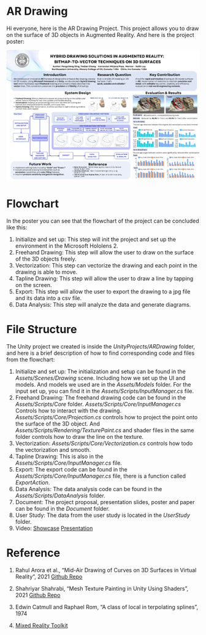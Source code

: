 # AR Drawing

Hi everyone, here is the AR Drawing Project. This project allows you to draw on the surface of 3D objects in Augmented Reality. And here is the project poster:

![alt text](image.png)

# Flowchart

In the poster you can see that the flowchart of the project can be concluded like this:

1. Initialize and set up: This step will init the project and set up the environment in the Microsoft Hololens 2.
2. Freehand Drawing: This step will allow the user to draw on the surface of the 3D objects freely.
3. Vectorization: This step can vectorize the drawing and each point in the drawing is able to move.
4. Tapline Drawing: This step will allow the user to draw a line by tapping on the screen.
5. Export: This step will allow the user to export the drawing to a jpg file and its data into a csv file.
6. Data Analysis: This step will analyze the data and generate diagrams.

# File Structure

The Unity project we created is inside the *UnityProjects/ARDrawing* folder, and here is a brief description of how to find corresponding code and files from the flowchart:

1. Initialize and set up: The initialization and setup can be found in the *Assets/Scenes/Drawing* scene. Including how we set up the UI and models. And models we used are in the *Assets/Models* folder. For the input set up, you can find it in the *Assets/Scripts/InputManager.cs* file.
2. Freehand Drawing: The freehand drawing code can be found in the *Assets/Scripts/Core* folder. *Assets/Scripts/Core/InputManager.cs* Controls how to interact with the drawing. *Assets/Scripts/Core/Projection.cs* controls how to project the point onto the surface of the 3D object. And *Assets/Scripts/Rendering/TexturePaint.cs* and shader files in the same folder controls how to draw the line on the texture.
3. Vectorization: *Assets/Scripts/Core/Vectorization.cs* controls how todo the vectorization and smooth.
4. Tapline Drawing: This is also in the *Assets/Scripts/Core/InputManager.cs* file.
5. Export: The export code can be found in the *Assets/Scripts/Core/InputManager.cs* file, there is a function called *ExportAction*.
6. Data Analysis: The data analysis code can be found in the *Assets/Scripts/DataAnalysis* folder.
7. Document: The project proposal, presentation slides, poster and paper can be found in the *Document* folder.
8. User Study: The data from the user study is located in the *UserStudy* folder.
9. Video: [Showcase](https://youtu.be/ahOZSA_7itI)  [Presentation](https://youtu.be/TxaIYqDD-fE)
# Reference

1. Rahul Arora et al., “Mid-Air Drawing of Curves on 3D Surfaces in
Virtual Reality”, 2021 [Github Repo](https://github.com/rarora7777/curve-on-surface-drawing-vr)

2. Shahriyar Shahrabi, “Mesh Texture Painting in Unity Using
Shaders”, 2021 [Github Repo](https://github.com/IRCSS/TexturePaint)

3. Edwin Catmull and Raphael Rom, “A class of local in terpolating
splines”, 1974

4. [Mixed Reality Toolkit](https://github.com/MixedRealityToolkit/MixedRealityToolkit-Unity)
